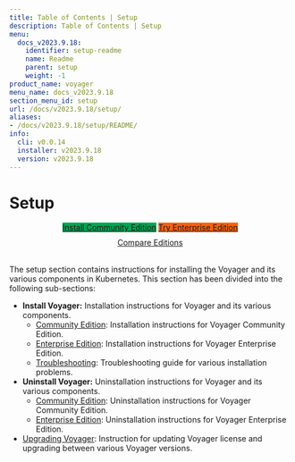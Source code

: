 ```yaml
---
title: Table of Contents | Setup
description: Table of Contents | Setup
menu:
  docs_v2023.9.18:
    identifier: setup-readme
    name: Readme
    parent: setup
    weight: -1
product_name: voyager
menu_name: docs_v2023.9.18
section_menu_id: setup
url: /docs/v2023.9.18/setup/
aliases:
- /docs/v2023.9.18/setup/README/
info:
  cli: v0.0.14
  installer: v2023.9.18
  version: v2023.9.18
---
```


# Setup

<div style="text-align: center;">
  <a class="button is-link is-medium is-active has-text-weight-normal" href="/docs/v2023.9.18/setup/install/community" style="background:#00A651; width: 18rem;">Install Community Edition</a>
  <a class="button is-info is-medium is-active has-text-weight-normal" href="/docs/v2023.9.18/setup/install/enterprise"  style="background:#FC6011; width: 18rem;">Try Enterprise Edition</a>
  <a style="margin-top: 10px; display: block;" href="https://voyagermesh.com/pricing/">Compare Editions</a>
</div>
<br>

The setup section contains instructions for installing the Voyager and its various components in Kubernetes. This section has been divided into the following sub-sections:

- **Install Voyager:** Installation instructions for Voyager and its various components.
  - [Community Edition](/docs/v2023.9.18/setup/install/community): Installation instructions for Voyager Community Edition.
  - [Enterprise Edition](/docs/v2023.9.18/setup/install/enterprise): Installation instructions for Voyager Enterprise Edition.
  - [Troubleshooting](/docs/v2023.9.18/setup/install/troubleshooting): Troubleshooting guide for various installation problems.
- **Uninstall Voyager:** Uninstallation instructions for Voyager and its various components.
  - [Community Edition](/docs/v2023.9.18/setup/uninstall/community): Uninstallation instructions for Voyager Community Edition.
  - [Enterprise Edition](/docs/v2023.9.18/setup/uninstall/enterprise): Uninstallation instructions for Voyager Enterprise Edition.
- [Upgrading Voyager](/docs/v2023.9.18/setup/upgrade/): Instruction for updating Voyager license and upgrading between various Voyager versions.
